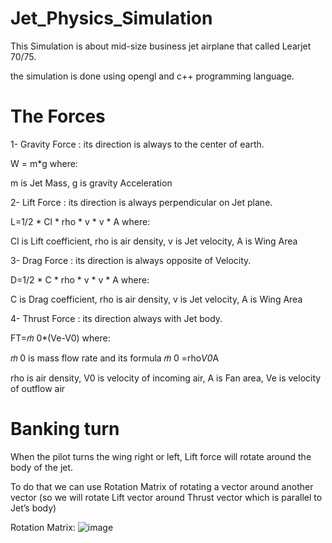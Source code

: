 # Jet_Physics_Simulation

This Simulation is about mid-size business jet airplane that called Learjet 70/75.

the simulation is done using opengl and c++ programming language.

# The Forces

1- Gravity Force : its direction is always to the center of earth.

W = m*g where: 

m is Jet Mass, g is gravity Acceleration

2- Lift Force : its direction is always perpendicular on Jet plane.

L=1/2 * Cl * rho * v * v * A where: 

Cl is Lift coefficient, rho is air density, v is Jet velocity, A is Wing Area

3- Drag Force : its direction is always opposite of Velocity.

D=1/2 * C * rho * v * v * A where:

C is Drag coefficient, rho is air density, v is Jet velocity, A is Wing Area

4- Thrust Force : its direction always with Jet body.

FT=𝑚̇ 0*(Ve-V0) where:

𝑚̇ 0 is mass flow rate and its formula 𝑚̇ 0 =rho*V0*A 

rho is air density, V0 is velocity of incoming air, A is Fan area, Ve is velocity of outflow air

# Banking turn

When the pilot turns the wing right or left, Lift force will rotate around the body of the jet.

To do that we can use Rotation Matrix of rotating a vector around another vector (so we will rotate Lift vector around Thrust vector which is parallel to Jet’s body)

Rotation Matrix:
![image](https://user-images.githubusercontent.com/92798033/190854942-35862f7e-a7a3-4ff6-848b-598703d51ec5.png)
